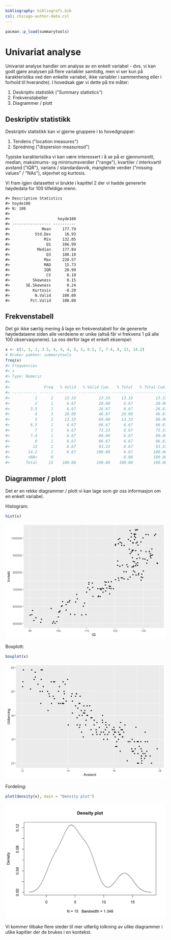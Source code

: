 ```yaml
---
bibliography: bibliografi.bib  
csl: chicago-author-date.csl
---
```



```r
pacman::p_load(summarytools)
```


# Univariat analyse

Univariat analyse handler om analyse av en enkelt variabel - dvs. vi kan godt gjøre analysen på flere variabler samtidig, men vi ser kun på karakteristika ved den enkelte variabel, ikke variabler i sammenheng eller i forhold til hverandre). I hovedsak gjør vi dette på tre måter:

1. Deskriptiv statistikk ("Summary statistics")
2. Frekvenstabeller
3. Diagrammer / plott

## Deskriptiv statistikk

Deskriptiv statistikk kan vi gjerne gruppere i to hovedgrupper: 

1. Tendens ("location measures")
2. Spredning ("dispersion measuresd")

Typiske karakteristika vi kan være interessert i å se på er gjennomsnitt, median, maksimums- og minimumsverdier ("range"), kvartiler / interkvartil avstand ("IQR"), varians / standardavvik, manglende verdier ("missing values" / "NAs"), skjevhet og kurtosis.

Vi fram igjen datasettet vi brukte i kapittel 2 der vi hadde genererte høydedata for 100 tilfeldige menn.


```
#> Descriptive Statistics  
#> hoyde100  
#> N: 100  
#> 
#>                     hoyde100
#> ----------------- ----------
#>              Mean     177.79
#>           Std.Dev      16.93
#>               Min     132.05
#>                Q1     166.99
#>            Median     177.84
#>                Q3     188.10
#>               Max     220.57
#>               MAD      15.73
#>               IQR      20.99
#>                CV       0.10
#>          Skewness       0.15
#>       SE.Skewness       0.24
#>          Kurtosis      -0.20
#>           N.Valid     100.00
#>         Pct.Valid     100.00
```

## Frekvenstabell

Det gir ikke særlig mening å lage en frekvenstabell for de genererte høydedataene siden alle verdeiene er unike (altså får vi frekvens 1 på alle 100 observasjonene). La oss derfor lage et enkelt eksempel:


```r
x <- c(1, 1, 2, 3.5, 4, 4, 4, 5, 5, 6.5, 7, 7.4, 8, 13, 14.2)
# Bruker pakken: summarytools
freq(x)
#> Frequencies  
#> x  
#> Type: Numeric  
#> 
#>               Freq   % Valid   % Valid Cum.   % Total   % Total Cum.
#> ----------- ------ --------- -------------- --------- --------------
#>           1      2     13.33          13.33     13.33          13.33
#>           2      1      6.67          20.00      6.67          20.00
#>         3.5      1      6.67          26.67      6.67          26.67
#>           4      3     20.00          46.67     20.00          46.67
#>           5      2     13.33          60.00     13.33          60.00
#>         6.5      1      6.67          66.67      6.67          66.67
#>           7      1      6.67          73.33      6.67          73.33
#>         7.4      1      6.67          80.00      6.67          80.00
#>           8      1      6.67          86.67      6.67          86.67
#>          13      1      6.67          93.33      6.67          93.33
#>        14.2      1      6.67         100.00      6.67         100.00
#>        <NA>      0                               0.00         100.00
#>       Total     15    100.00         100.00    100.00         100.00
```

## Diagrammer / plott

Det er en rekke diagrammer / plott vi kan lage som gir oss informasjon om en enkelt variabel. 

Histogram:


```r
hist(x)
```

<img src="04_Kap_4_files/figure-html/unnamed-chunk-4-1.png" width="672" />

Boxplott:


```r
boxplot(x)
```

<img src="04_Kap_4_files/figure-html/unnamed-chunk-5-1.png" width="672" />

Fordeling:


```r
plot(density(x), main = "Density plot")
```

<img src="04_Kap_4_files/figure-html/unnamed-chunk-6-1.png" width="672" />

Vi kommer tilbake flere steder til mer utførlig tolkning av ulike diagrammer i ulike kapitler der de brukes i en kontekst. 
